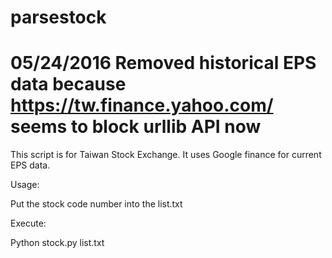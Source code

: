 # parsestock

# 05/24/2016 Removed historical EPS data because https://tw.finance.yahoo.com/ seems to block urllib API now

This script is for Taiwan Stock Exchange. 
It uses Google finance for current EPS data.


Usage:

Put the stock code number into the list.txt

Execute:

Python stock.py list.txt
